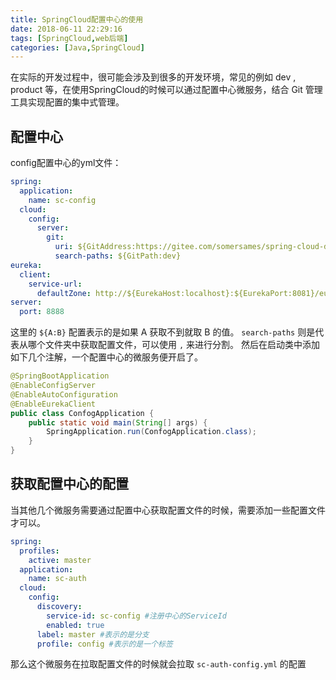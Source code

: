 ```yaml
---
title: SpringCloud配置中心的使用
date: 2018-06-11 22:29:16
tags: [SpringCloud,web后端]
categories: [Java,SpringCloud]
---
```


在实际的开发过程中，很可能会涉及到很多的开发环境，常见的例如 dev , product 等，在使用SpringCloud的时候可以通过配置中心微服务，结合 Git 管理工具实现配置的集中式管理。

## 配置中心
config配置中心的yml文件：
```yml
spring:
  application:
    name: sc-config
  cloud:
    config:
      server:
        git:
          uri: ${GitAddress:https://gitee.com/somersames/spring-cloud-demo-config}
          search-paths: ${GitPath:dev}
eureka:
  client:
    service-url:
      defaultZone: http://${EurekaHost:localhost}:${EurekaPort:8081}/eureka/
server:
  port: 8888
```
这里的 `${A:B}` 配置表示的是如果 A 获取不到就取 B 的值。
`search-paths` 则是代表从哪个文件夹中获取配置文件，可以使用 `,` 来进行分割。
然后在启动类中添加如下几个注解，一个配置中心的微服务便开启了。
```java
@SpringBootApplication
@EnableConfigServer
@EnableAutoConfiguration
@EnableEurekaClient
public class ConfogApplication {
    public static void main(String[] args) {
        SpringApplication.run(ConfogApplication.class);
    }
}
```

## 获取配置中心的配置

当其他几个微服务需要通过配置中心获取配置文件的时候，需要添加一些配置文件才可以。
```yml
spring:
  profiles:
    active: master
  application:
    name: sc-auth
  cloud:
    config:
      discovery:
        service-id: sc-config #注册中心的ServiceId
        enabled: true
      label: master #表示的是分支
      profile: config #表示的是一个标签
```
那么这个微服务在拉取配置文件的时候就会拉取 `sc-auth-config.yml` 的配置
